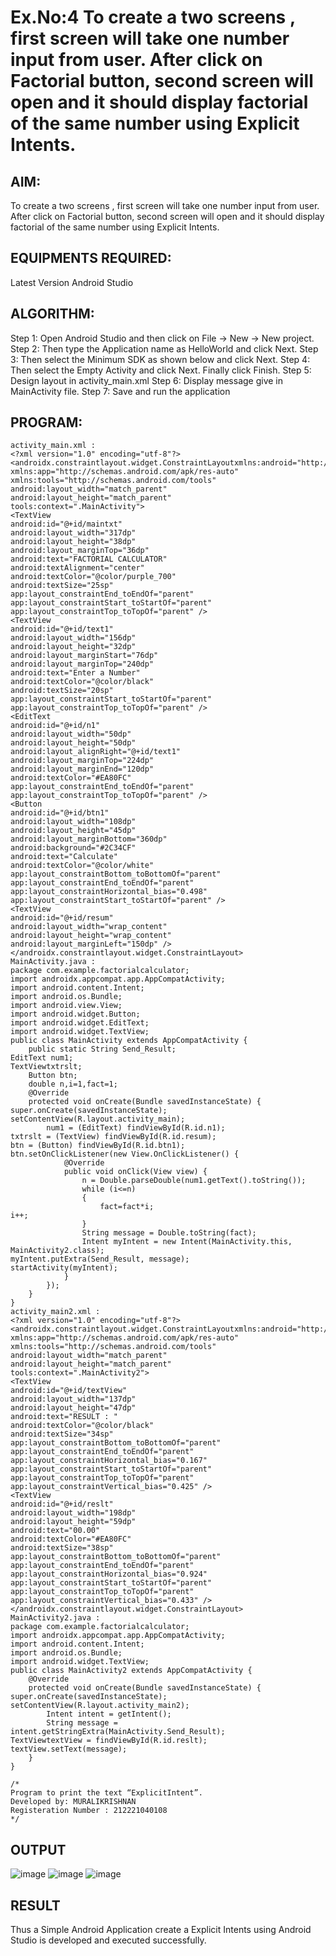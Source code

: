 # Ex.No:4 To create a two screens , first screen will take one number input from user. After click on Factorial button, second screen will open and it should display factorial of the same number using Explicit Intents.


## AIM:

To create a two screens , first screen will take one number input from user. After click on Factorial button, second screen will open and it should display factorial of the same number using Explicit Intents.

## EQUIPMENTS REQUIRED:

Latest Version Android Studio

## ALGORITHM:

Step 1: Open Android Studio and then click on File -> New -> New project.
Step 2: Then type the Application name as HelloWorld and click Next. 
Step 3: Then select the Minimum SDK as shown below and click Next. 
Step 4: Then select the Empty Activity and click Next. Finally click Finish. 
Step 5: Design layout in activity_main.xml
Step 6: Display message give in MainActivity file.
Step 7: Save and run the application

## PROGRAM:
```
activity_main.xml :
<?xml version="1.0" encoding="utf-8"?>
<androidx.constraintlayout.widget.ConstraintLayoutxmlns:android="http://schemas.android.com/apk/res/android"
xmlns:app="http://schemas.android.com/apk/res-auto"
xmlns:tools="http://schemas.android.com/tools"
android:layout_width="match_parent"
android:layout_height="match_parent"
tools:context=".MainActivity">
<TextView
android:id="@+id/maintxt"
android:layout_width="317dp"
android:layout_height="38dp"
android:layout_marginTop="36dp"
android:text="FACTORIAL CALCULATOR"
android:textAlignment="center"
android:textColor="@color/purple_700"
android:textSize="25sp"
app:layout_constraintEnd_toEndOf="parent"
app:layout_constraintStart_toStartOf="parent"
app:layout_constraintTop_toTopOf="parent" />
<TextView
android:id="@+id/text1"
android:layout_width="156dp"
android:layout_height="32dp"
android:layout_marginStart="76dp"
android:layout_marginTop="240dp"
android:text="Enter a Number"
android:textColor="@color/black"
android:textSize="20sp"
app:layout_constraintStart_toStartOf="parent"
app:layout_constraintTop_toTopOf="parent" />
<EditText
android:id="@+id/n1"
android:layout_width="50dp"
android:layout_height="50dp"
android:layout_alignRight="@+id/text1"
android:layout_marginTop="224dp"
android:layout_marginEnd="120dp"
android:textColor="#EA80FC"
app:layout_constraintEnd_toEndOf="parent"
app:layout_constraintTop_toTopOf="parent" />
<Button
android:id="@+id/btn1"
android:layout_width="108dp"
android:layout_height="45dp"
android:layout_marginBottom="360dp"
android:background="#2C34CF"
android:text="Calculate"
android:textColor="@color/white"
app:layout_constraintBottom_toBottomOf="parent"
app:layout_constraintEnd_toEndOf="parent"
app:layout_constraintHorizontal_bias="0.498"
app:layout_constraintStart_toStartOf="parent" />
<TextView
android:id="@+id/resum"
android:layout_width="wrap_content"
android:layout_height="wrap_content"
android:layout_marginLeft="150dp" />
</androidx.constraintlayout.widget.ConstraintLayout>
MainActivity.java :
package com.example.factorialcalculator;
import androidx.appcompat.app.AppCompatActivity;
import android.content.Intent;
import android.os.Bundle;
import android.view.View;
import android.widget.Button;
import android.widget.EditText;
import android.widget.TextView;
public class MainActivity extends AppCompatActivity {
    public static String Send_Result;
EditText num1;
TextViewtxtrslt;
    Button btn;
    double n,i=1,fact=1;
    @Override
    protected void onCreate(Bundle savedInstanceState) {
super.onCreate(savedInstanceState);
setContentView(R.layout.activity_main);
        num1 = (EditText) findViewById(R.id.n1);
txtrslt = (TextView) findViewById(R.id.resum);
btn = (Button) findViewById(R.id.btn1);
btn.setOnClickListener(new View.OnClickListener() {
            @Override
            public void onClick(View view) {
                n = Double.parseDouble(num1.getText().toString());
                while (i<=n)
                {
                    fact=fact*i;
i++;
                }
                String message = Double.toString(fact);
                Intent myIntent = new Intent(MainActivity.this, MainActivity2.class);
myIntent.putExtra(Send_Result, message);
startActivity(myIntent);
            }
        });
    }
}
activity_main2.xml :
<?xml version="1.0" encoding="utf-8"?>
<androidx.constraintlayout.widget.ConstraintLayoutxmlns:android="http://schemas.android.com/apk/res/android"
xmlns:app="http://schemas.android.com/apk/res-auto"
xmlns:tools="http://schemas.android.com/tools"
android:layout_width="match_parent"
android:layout_height="match_parent"
tools:context=".MainActivity2">
<TextView
android:id="@+id/textView"
android:layout_width="137dp"
android:layout_height="47dp"
android:text="RESULT : "
android:textColor="@color/black"
android:textSize="34sp"
app:layout_constraintBottom_toBottomOf="parent"
app:layout_constraintEnd_toEndOf="parent"
app:layout_constraintHorizontal_bias="0.167"
app:layout_constraintStart_toStartOf="parent"
app:layout_constraintTop_toTopOf="parent"
app:layout_constraintVertical_bias="0.425" />
<TextView
android:id="@+id/reslt"
android:layout_width="198dp"
android:layout_height="59dp"
android:text="00.00"
android:textColor="#EA80FC"
android:textSize="38sp"
app:layout_constraintBottom_toBottomOf="parent"
app:layout_constraintEnd_toEndOf="parent"
app:layout_constraintHorizontal_bias="0.924"
app:layout_constraintStart_toStartOf="parent"
app:layout_constraintTop_toTopOf="parent"
app:layout_constraintVertical_bias="0.433" />
</androidx.constraintlayout.widget.ConstraintLayout>
MainActivity2.java :
package com.example.factorialcalculator;
import androidx.appcompat.app.AppCompatActivity;
import android.content.Intent;
import android.os.Bundle;
import android.widget.TextView;
public class MainActivity2 extends AppCompatActivity {
    @Override
    protected void onCreate(Bundle savedInstanceState) {
super.onCreate(savedInstanceState);
setContentView(R.layout.activity_main2);
        Intent intent = getIntent();
        String message = intent.getStringExtra(MainActivity.Send_Result);
TextViewtextView = findViewById(R.id.reslt);
textView.setText(message);
    }
}

/*
Program to print the text “ExplicitIntent”.
Developed by: MURALIKRISHNAN
Registeration Number : 212221040108
*/
```
## OUTPUT
![image](https://github.com/danush564/Mobile-Application-Development/assets/98585166/5025a863-3605-4dbe-bbae-0fb9613d6ec9)
![image](https://github.com/danush564/Mobile-Application-Development/assets/98585166/b6d95214-2a03-4cac-b803-a37027bd14ab)
![image](https://github.com/danush564/Mobile-Application-Development/assets/98585166/87eefcf1-55e1-4ba4-aebc-ee7ff12b3ba0)

## RESULT
Thus a Simple Android Application create a Explicit Intents using Android Studio is developed and executed successfully.
